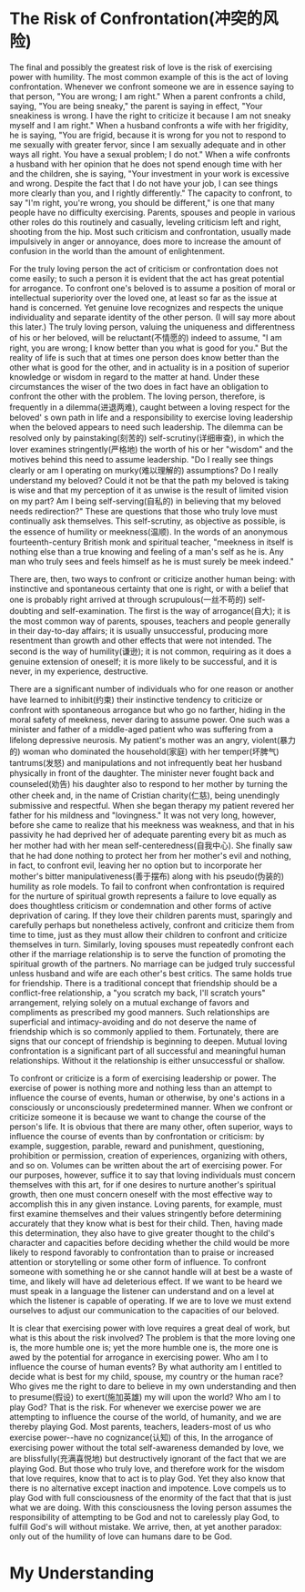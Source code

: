 # The Risk of Confrontation(冲突的风险)

The final and possibly the greatest risk of love is the risk of exercising power with humility. The most common example of this is the act of loving confrontation. Whenever we confront someone we are in essence saying to that person, "You are wrong; I am right." When a parent confronts a child, saying, "You are being sneaky," the parent is saying in effect, "Your sneakiness is wrong. I have the right to criticize it because I am not sneaky myself and I am right." When a husband confronts a wife with her frigidity, he is saying, "You are frigid, because it is wrong for you not to respond to me sexually with greater fervor, since I am sexually adequate and in other ways all right. You have a sexual problem; I do not." When a wife confronts a husband with her opinion that he does not spend enough time with her and the children, she is saying, "Your investment in your work is excessive and wrong. Despite the fact that I do not have your job, I can see things more clearly than you, and I rightly differently." The capacity to confront, to say "I'm right, you're wrong, you should be different," is one that many people have no difficulty exercising. Parents, spouses and people in various other roles do this routinely and casually, leveling criticism left and right, shooting from the hip. Most such criticism and confrontation, usually made impulsively in anger or annoyance, does more to increase the amount of confusion in the world than the amount of enlightenment.

For the truly loving person the act of criticism or confrontation does not come easily; to such a person it is evident that the act has great potential for arrogance. To confront one's beloved is to assume a position of moral or intellectual superiority over the loved one, at least so far as the issue at hand is concerned. Yet genuine love recognizes and respects the unique individuality and separate identity of the other person. (I will say more about this later.) The truly loving person, valuing the uniqueness and differentness of his or her beloved, will be reluctant(不情愿的) indeed to assume, "I am right, you are wrong; I know better than you what is good for you." But the reality of life is such that at times one person does know better than the other what is good for the other, and in actuality is in a position of superior knowledge or wisdom in regard to the matter at hand. Under these circumstances the wiser of the two does in fact have an obligation to confront the other with the problem. The loving person, therefore, is frequently in a dilemma(进退两难), caught between a loving respect for the beloved' s own path in life and a responsibility to exercise loving leadership when the beloved appears to need such leadership. The dilemma can be resolved only by painstaking(刻苦的) self-scrutiny(详细审查), in which the lover examines stringently(严格地) the worth of his or her "wisdom" and the motives behind this need to assume leadership. "Do I really see things clearly or am I operating on murky(难以理解的) assumptions? Do I really understand my beloved? Could it not be that the path my beloved is taking is wise and that my perception of it as unwise is the result of limited vision on my part? Am I being self-serving(自私的) in believing that my beloved needs redirection?" These are questions that those who truly love must continually ask themselves. This self-scrutiny, as objective as possible, is the essence of humility or meekness(温顺). In the words of an anonymous fourteenth-century British monk and spiritual teacher, "meekness in itself is nothing else than a true knowing and feeling of a man's self as he is. Any man who truly sees and feels himself as he is must surely be meek indeed."

There are, then, two ways to confront or criticize another human being: with instinctive and spontaneous certainty that one is right, or with a belief that one is probably right arrived at through scrupulous(一丝不苟的) self-doubting and self-examination. The first is the way of arrogance(自大); it is the most common way of parents, spouses, teachers and people generally in their day-to-day affairs; it is usually unsuccessful, producing more resentment than growth and other effects that were not intended. The second is the way of humility(谦逊); it is not common, requiring as it does a genuine extension of oneself; it is more likely to be successful, and it is never, in my experience, destructive.

There are a significant number of individuals who for one reason or another have learned to inhibit(约束) their instinctive tendency to criticize or confront with spontaneous arrogance but who go no farther, hiding in the moral safety of meekness, never daring to assume power. One such was a minister and father of a middle-aged patient who was suffering from a lifelong depressive neurosis. My patient's mother was an angry, violent(暴力的) woman who dominated the household(家庭) with her temper(坏脾气) tantrums(发怒) and manipulations and not infrequently beat her husband physically in front of the daughter. The minister never fought back and counseled(劝告) his daughter also to respond to her mother by turning the other cheek and, in the name of Cristian charity(仁慈), being unendingly submissive and respectful. When she began therapy my patient revered her father for his mildness and "lovingness." It was not very long, however, before she came to realize that his meekness was weakness, and that in his passivity he had deprived her of adequate parenting every bit as much as her mother had with her mean self-centeredness(自我中心). She finally saw that he had done nothing to protect her from her mother's evil and nothing, in fact, to confront evil, leaving her no option but to incorporate her mother's bitter manipulativeness(善于摆布) along with his pseudo(伪装的) humility as role models. To fail to confront when confrontation is required for the nurture of spiritual growth represents a failure to love equally as does thoughtless criticism or condemnation and other forms of active deprivation of caring. If they love their children parents must, sparingly and carefully perhaps but nonetheless actively, confront and criticize them from time to time, just as they must allow their children to confront and criticize themselves in turn. Similarly, loving spouses must repeatedly confront each other if the marriage relationship is to serve the function of promoting the spiritual growth of the partners. No marriage can be judged truly successful unless husband and wife are each other's best critics. The same holds true for friendship. There is a traditional concept that friendship should be a conflict-free relationship, a "you scratch my back, I'll scratch yours" arrangement, relying solely on a mutual exchange of favors and compliments as prescribed my good manners. Such relationships are superficial and intimacy-avoiding and do not deserve the name of friendship which is so commonly applied to them. Fortunately, there are signs that our concept of friendship is beginning to deepen. Mutual loving confrontation is a significant part of all successful and meaningful human relationships. Without it the relationship is either unsuccessful or shallow.

To confront or criticize is a form of exercising leadership or power. The exercise of power is nothing more and nothing less than an attempt to influence the course of events, human or otherwise, by one's actions in a consciously or unconsciously predetermined manner. When we confront or criticize someone it is because we want to change the course of the person's life. It is obvious that there are many other, often superior, ways to influence the course of events than by confrontation or criticism: by example, suggestion, parable, reward and punishment, questioning, prohibition or permission, creation of experiences, organizing with others, and so on. Volumes can  be written about the art of exercising power. For our purposes, however, suffice it to say that loving individuals must concern themselves with this art, for if one desires to nurture another's spiritual growth, then one must concern oneself with the most effective way to accomplish this in any given instance. Loving parents, for example, must first examine themselves and their values stringently before determining accurately that they know what is best for their child. Then, having made this determination, they also have to give greater thought to the child's character and capacities before deciding whether the child would be more likely to respond favorably to confrontation than to praise or increased attention or storytelling or some other form of influence. To confront someone with something he or she cannot handle will at best be a waste of time, and likely will have ad deleterious effect. If we want to be heard we must speak in a language the listener can understand and on a level at which the listener is capable of operating. If we are to love we must extend ourselves to adjust our communication to the capacities of our beloved.

It is clear that exercising power with love requires a great deal of work, but what is this about the risk involved? The problem is that the more loving one is, the more humble one is; yet the more humble one is, the more one is awed by the potential for arrogance in exercising power. Who am I to influence the course of human events? By what authority am I entitled to decide what is best for my child, spouse, my country or the human race? Who gives me the right to dare to believe in my own understanding and then to presume(假设) to exert(施加英雄) my will upon the world? Who am I to play God? That is the risk. For whenever we exercise power we are attempting to influence the course of the world, of humanity, and we are thereby playing God. Most parents, teachers, leaders-most of us who exercise power--have no cognizance(认知) of this, In the arrogance of exercising power without the total self-awareness demanded by love, we are blissfully(充满喜悦地) but destructively ignorant of the fact that we are playing God. But those who truly love, and therefore work for the wisdom that love requires, know that to act is to play God. Yet they also know that there is no alternative except inaction and impotence. Love compels us to play God with full consciousness of the enormity of the fact that that is just what we are doing. With this consciousness the loving person assumes the responsibility of attempting to be God and not to carelessly play God, to fulfill God's will without mistake. We arrive, then, at yet another paradox: only out of the humility of love can humans dare to be God.

# My Understanding

